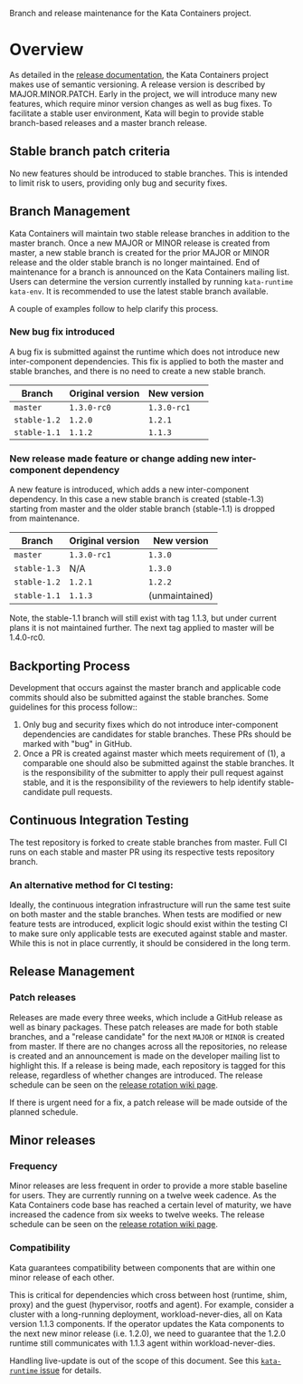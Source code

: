 Branch and release maintenance for the Kata Containers project.

# Overview

As detailed in the [release documentation](https://github.com/kata-containers/documentation/blob/master/Releases.md),
the Kata Containers project makes use of semantic versioning.  A release version is described
by MAJOR.MINOR.PATCH.  Early in the project, we will introduce many new features, which require
minor version changes as well as bug fixes.  To facilitate a stable user environment, Kata will
begin to provide stable branch-based releases and a master branch release.

## Stable branch patch criteria

No new features should be introduced to stable branches.  This is intended to limit risk to users,
providing only bug and security fixes.

## Branch Management
Kata Containers will maintain two stable release branches in addition to the master branch.
Once a new MAJOR or MINOR release is created from master, a new stable branch is created for
the prior MAJOR or MINOR release and the older stable branch is no longer maintained. End of
maintenance for a branch is announced on the Kata Containers mailing list.  Users can determine
the version currently installed by running `kata-runtime kata-env`. It is recommended to use the
latest stable branch available.

A couple of examples follow to help clarify this process.

### New bug fix introduced

A bug fix is submitted against the runtime which does not introduce new inter-component dependencies.
This fix is applied to both the master and stable branches, and there is no need to create a new
stable branch.

| Branch | Original version | New version |
|--|--|--|
| `master` | `1.3.0-rc0` | `1.3.0-rc1` |
| `stable-1.2` | `1.2.0` | `1.2.1` |
| `stable-1.1` | `1.1.2` | `1.1.3` |


### New release made feature or change adding new inter-component dependency

A new feature is introduced, which adds a new inter-component dependency. In this case a new stable
branch is created (stable-1.3) starting from master and the older stable branch (stable-1.1)
is dropped from maintenance.


| Branch | Original version | New version |
|--|--|--|
| `master` | `1.3.0-rc1` | `1.3.0` |
| `stable-1.3` | N/A| `1.3.0` |
| `stable-1.2` | `1.2.1` | `1.2.2` |
| `stable-1.1` | `1.1.3` | (unmaintained) |

Note, the stable-1.1 branch will still exist with tag 1.1.3, but under current plans it is
not maintained further. The next tag applied to master will be 1.4.0-rc0.
   
## Backporting Process 

Development that occurs against the master branch and applicable code commits should also be submitted
against the stable branches. Some guidelines for this process follow::
  1. Only bug and security fixes which do not introduce inter-component dependencies are
 candidates for stable branches. These PRs should be marked with "bug" in GitHub.
  2. Once a PR is created against master which meets requirement of (1), a comparable one
 should also be submitted against the stable branches. It is the responsibility of the submitter
 to apply their pull request against stable, and it is the responsibility of the
 reviewers to help identify stable-candidate pull requests.
 
## Continuous Integration Testing

The test repository is forked to create stable branches from master. Full CI
runs on each stable and master PR using its respective tests repository branch.

### An alternative method for CI testing:

Ideally, the continuous integration infrastructure will run the same test suite on both master
and the stable branches.  When tests are modified or new feature tests are introduced, explicit
logic should exist within the testing CI to make sure only applicable tests are executed against
stable and master. While this is not in place currently, it should be considered in the long term.

## Release Management

### Patch releases

Releases are made every three weeks, which include a GitHub release as
well as binary packages. These patch releases are made for both stable branches, and a "release candidate"
for the next `MAJOR` or `MINOR` is created from master. If there are no changes across all the repositories, no
release is created and an announcement is made on the developer mailing list to highlight this.
If a release is being made, each repository is tagged for this release, regardless
of whether changes are introduced. The release schedule can be seen on the
[release rotation wiki page](https://github.com/kata-containers/community/wiki/Release-Team-Rota).

If there is urgent need for a fix, a patch release will be made outside of the planned schedule.

## Minor releases

###  Frequency
Minor releases are less frequent in order to provide a more stable baseline for users. They are currently
running on a twelve week cadence. As the Kata Containers code base has reached a certain level of 
maturity, we have increased the cadence from six weeks to twelve weeks. The release schedule can be seen on the
[release rotation wiki page](https://github.com/kata-containers/community/wiki/Release-Team-Rota).

### Compatibility
Kata guarantees compatibility between components that are within one minor release of each other. 
 
This is critical for dependencies which cross between host (runtime, shim, proxy) and
the guest (hypervisor, rootfs and agent).  For example, consider a cluster with a long-running
deployment, workload-never-dies, all on Kata version 1.1.3 components. If the operator updates
the Kata components to the next new minor release (i.e. 1.2.0), we need to guarantee that the 1.2.0
runtime still communicates with 1.1.3 agent within workload-never-dies.

Handling live-update is out of the scope of this document. See this [`kata-runtime` issue](https://github.com/kata-containers/runtime/issues/492) for details.
